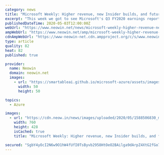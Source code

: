 ```yaml
---
category: news
title: "Microsoft Weekly: Higher revenue, new Insider builds, and future games"
excerpt: "This week we got to see Microsoft's Q3 FY2020 earnings report, a couple of new Insider builds, and even confirmation that we'll see Series X gameplay next week. Catch up via this overview."
publishedDateTime: 2020-05-03T12:00:00Z
webUrl: "https://www.neowin.net/news/microsoft-weekly-higher-revenue-new-insider-builds-and-future-games"
ampWebUrl: "https://www.neowin.net/amp/microsoft-weekly-higher-revenue-new-insider-builds-and-future-games/"
cdnAmpWebUrl: "https://www-neowin-net.cdn.ampproject.org/c/s/www.neowin.net/amp/microsoft-weekly-higher-revenue-new-insider-builds-and-future-games/"
type: article
quality: 82
heat: 82
published: true

provider:
  name: Neowin
  domain: neowin.net
  images:
    - url: "https://smartableai.github.io/microsoft-azure/assets/images/organizations/neowin.net-50x50.jpg"
      width: 50
      height: 50

topics:
  - Azure

images:
  - url: "https://cdn.neow.in/news/images/uploaded/2020/05/1588506830_msw-20200503_story.jpg"
    width: 760
    height: 428
    isCached: true
    title: "Microsoft Weekly: Higher revenue, new Insider builds, and future games"

secured: "SgbY4yOcI2N6w9O1hW4fUfI0TsByvb2958HtOeO2BAilga9dArpZ4XtG2fGo75K0HBWNWwlGijo0rXlth3wFa8knBuhcLPB5leV2qH/yH6kutR0/Jhuo+/I/z92ypknAfRHN9TCnZPsoVLqfQLDhbpIr4IImpHMke30ET5dxY81ALIeeUtch619uvYx2jnjMeBxgCgNlrWlV9VSx5HjTjLQEipHO6lynrhNtXbLots+7Xl50kGUdGzOZsd9j5S8AVKXHuDpF2cGA70Af8Fq4gO33nwCdPKxDBtdRc4aYmqMv5HEyViLUgbgTAeDHD1ZeTOrQLV0mbY+Bps0ZFuG8HV+t7QVyyK9wtR2Kcji7UjcO/shmV7LK+5IE13GYxDtTVCi5v6ACBk2z8mf3H3rcTKt0HhaXCjeVJR34N2kKUrDFtKLpupFwtfT8W36BqlpNKtr29TkOjA8Mui2eRMojbDaz6VU/XfZ4fJsX/5Hb0QM=;Y5PdQT2ggkrKMeKLxWJS2w=="
---
```



